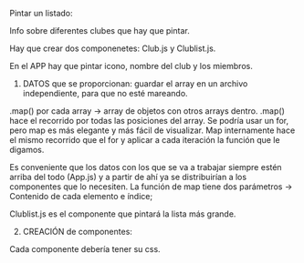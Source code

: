 Pintar un listado:

Info sobre diferentes clubes que hay que pintar.

Hay que crear dos componenetes: Club.js y Clublist.js.

En el APP hay que pintar icono, nombre del club y los miembros.

1. DATOS que se proporcionan: guardar el array en un archivo independiente, para que no esté mareando.

.map() por cada array → array de objetos con otros arrays dentro.
.map() hace el recorrido por todas las posiciones del array. Se podría usar un for, pero map es más elegante y más fácil de visualizar. Map internamente hace el mismo recorrido que el for y aplicar a cada iteración la función que le digamos.

Es conveniente que los datos con los que se va a trabajar siempre estén arriba del todo (App.js) y a partir de ahí ya se distribuirían a los componentes que lo necesiten.
La función de map tiene dos parámetros → Contenido de cada elemento e índice;

Clublist.js es el componente que pintará la lista más grande.

2. CREACIÓN de componentes:

Cada componente debería tener su css.
